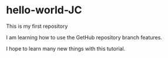 # hello-world-JC
This is my first repository

I am learning how to use the GetHub repository branch features.

I hope to learn many new things with this tutorial.


